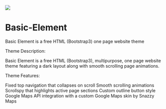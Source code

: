 <img src=https://raw.githubusercontent.com/elkindnet/codedesign-basic-element/gh-pages/screenshot.jpg>

# Basic-Element
Basic Element is a free HTML (Bootstrap3) one page website theme

Theme Description:

Basic Element is a free HTML (Bootstrap3), multipurpose, one page website theme featuring a dark layout along with smooth scrolling page animations.

Theme Features:

Fixed top navigation that collapses on scroll
Smooth scrolling animations
Scrollspy that highlights active page sections
Custom outline button style
Google Maps API integration with a custom Google Maps skin by Snazzy Maps
